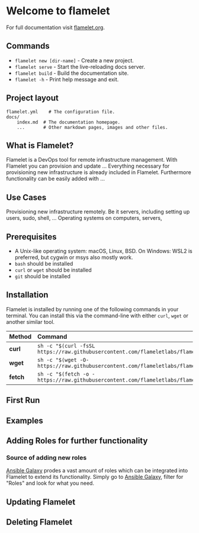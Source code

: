 # Welcome to flamelet

For full documentation visit [flamelet.org](https://www.flamelet.org).

## Commands

* `flamelet new [dir-name]` - Create a new project.
* `flamelet serve` - Start the live-reloading docs server.
* `flamelet build` - Build the documentation site.
* `flamelet -h` - Print help message and exit.

## Project layout

    flamelet.yml    # The configuration file.
    docs/
        index.md  # The documentation homepage.
        ...       # Other markdown pages, images and other files.


## What is Flamelet?
Flamelet is a DevOps tool for remote infrastructure management.
With Flamelet you can provision and update ...
Everything necessary for provisioning new infrastructure is already included in Flamelet. Furthermore functionality can be easily added with ...

## Use Cases
Provisioning new infrastructure remotely. Be it servers, including setting up users, sudo, shell, ...
Operating systems on computers, servers, 

## Prerequisites
- A Unix-like operating system: macOS, Linux, BSD. On Windows: WSL2 is preferred, but cygwin or msys also mostly work.
- `bash` should be installed
- `curl` or `wget` should be installed
- `git` should be installed


## Installation
Flamelet is installed by running one of the following commands in your terminal. You can install this via the command-line with either `curl`, `wget` or another similar tool.

| Method        | Command                                                                                               |
| :------------ | :---------------------------------------------------------------------------------------------------- |
| **curl**      | `sh -c "$(curl -fsSL https://raw.githubusercontent.com/flameletlabs/flamelet/main/tools/install.sh)"` |
| **wget**      | `sh -c "$(wget -O- https://raw.githubusercontent.com/flameletlabs/flamelet/main/tools/install.sh)"`   |
| **fetch**     | `sh -c "$(fetch -o - https://raw.githubusercontent.com/flameletlabs/flamelet/main/tools/install.sh)"` |

## First Run


## Examples

## Adding Roles for further functionality


### Source of adding new roles
[Ansible Galaxy](https://galaxy.ansible.com/) prodes a vast amount of roles which can be integrated into Flamelet to extend its functionality. Simply go to [Ansible Galaxy](https://galaxy.ansible.com/), filter for "Roles" and look for what you need.

## Updating Flamelet

## Deleting Flamelet